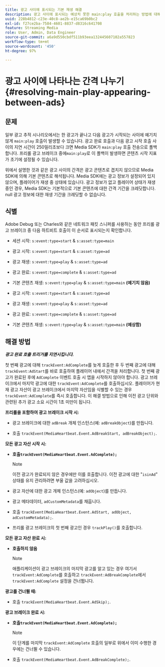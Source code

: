 ```yaml
---
title: 광고 사이에 표시되는 기본 재생 해결
description: 광고 사이에 표시되는 예상치 못한 main:play 호출을 처리하는 방법에 대해 알아봅니다.
uuid: 228b4812-c23e-40c8-ae2b-e15ca69b0bc2
exl-id: f27ce2ba-7584-4601-8837-d8316c641708
feature: Streaming Media
role: User, Admin, Data Engineer
source-git-commit: a6a9d550cbdf511b93eea132445607102a557823
workflow-type: tm+mt
source-wordcount: '450'
ht-degree: 97%

---
```



# 광고 사이에 나타나는 간격 나누기{#resolving-main-play-appearing-between-ads}

## 문제

일부 광고 추적 시나리오에서는 한 광고가 끝나고 다음 광고가 시작되는 사이에 예기치 않게 `main:play` 호출이 발생할 수 있습니다. 광고 완료 호출과 다음 광고 시작 호출 사이의 지연 시간이 250밀리초보다 크면 Media SDK가 `main:play` 호출 전송으로 폴백합니다. 프리롤 광고 브레이크 중에`main:play`로 이 폴백이 발생하면 콘텐츠 시작 지표가 초기에 설정될 수 있습니다.

위에서 설명한 것과 같은 광고 사이의 간격은 광고 콘텐츠로 겹치지 않으므로 Media SDK에 의해 기본 콘텐츠로 해석됩니다. Media SDK에는 광고 정보가 설정되어 있지 않으며, 플레이어가 재생 중 상태에 있습니다. 광고 정보가 없고 플레이어 상태가 재생 중인 경우, Media SDK는 기본적으로 기본 콘텐츠에 대한 간격 기간을 크레딧합니다. null 광고 정보에 대한 재생 기간을 크레딧할 수 없습니다.

## 식별

Adobe Debug 또는 Charles와 같은 네트워크 패킷 스니퍼를 사용하는 동안 프리롤 광고 브레이크 중 다음 하트비트 호출이 이 순서로 표시되는지 확인합니다.

* 세션 시작: `s:event:type=start` &amp; `s:asset:type=main`
* 광고 시작: `s:event:type=start` &amp; `s:asset:type=ad`
* 광고 재생: `s:event:type=play` &amp; `s:asset:type=ad`
* 광고 완료: `s:event:type=complete` &amp; `s:asset:type=ad`
* 기본 콘텐츠 재생: `s:event:type=play` &amp; `s:asset:type=main` **(예기치 않음)**

* 광고 시작: `s:event:type=start` &amp; `s:asset:type=ad`
* 광고 재생: `s:event:type=play` &amp; `s:asset:type=ad`
* 광고 완료: `s:event:type=complete` &amp; `s:asset:type=ad`
* 기본 콘텐츠 재생: `s:event:type=play` &amp; `s:asset:type=main` **(예상함)**

## 해결 방법

***광고 완료 호출 트리거를 지연시킵니다.***

첫 번째 광고에 대해 `trackEvent:AdComplete`를 늦게 호출한 후 두 번째 광고에 대해 `trackEvent:AdStart`를 바로 호출하여 플레이어 내에서 간격을 처리합니다. 첫 번째 광고가 완료된 후에 `AdComplete` 이벤트 호출 시 앱을 시작하지 않아야 합니다. 광고 브레이크에서 마지막 광고에 대한 `trackEvent:AdComplete`를 호출하십시오. 플레이어가 현재 광고 자산이 광고 브레이크에서 마지막 자산임을 식별할 수 있는 경우 `trackEvent:AdComplete`를 즉시 호출합니다. 이 해결 방법으로 인해 이전 광고 단위와 관련된 추가 광고 소요 시간이 1초 미만이 됩니다.

**프리롤을 포함하여 광고 브레이크 시작 시:**

* 광고 브레이크에 대한 `adBreak` 개체 인스턴스(예: `adBreakObject`)를 만듭니다.

* 호출 `trackEvent(MediaHeartbeat.Event.AdBreakStart, adBreakObject);`.

**모든 광고 자산 시작 시:**

* **호출`trackEvent(MediaHeartbeat.Event.AdComplete);`**

  >[!NOTE]
  >
  >이전 광고가 완료되지 않은 경우에만 이를 호출합니다. 이전 광고에 대한 &quot;`isinAd`&quot; 상태를 유지 관리하려면 부울 값을 고려하십시오.

* 광고 자산에 대한 광고 개체 인스턴스(예: `adObject`)를 만듭니다.
* 광고 메타데이터, `adCustomMetadata`를 채웁니다.
* 호출 `trackEvent(MediaHeartbeat.Event.AdStart, adObject, adCustomMetadata);`.
* 프리롤 광고 브레이크의 첫 번째 광고인 경우 `trackPlay()`를 호출합니다.

**모든 광고 자산 완료 시:**

* **호출하지 않음**

  >[!NOTE]
  >
  >애플리케이션이 광고 브레이크의 마지막 광고를 알고 있는 경우 여기서 `trackEvent:AdComplete`를 호출하고 `trackEvent:AdBreakComplete`에서 `trackEvent:AdComplete` 설정을 건너뜁니다.

**광고를 건너뛸 때:**

* 호출 `trackEvent(MediaHeartbeat.Event.AdSkip);`.

**광고 브레이크 완료 시:**

* **호출`trackEvent(MediaHeartbeat.Event.AdComplete);`**

  >[!NOTE]
  >
  >이 단계를 마지막 `trackEvent:AdComplete` 호출의 일부로 위에서 이미 수행한 경우에는 건너뛸 수 있습니다.

* 호출 `trackEvent(MediaHeartbeat.Event.AdBreakComplete);`.
